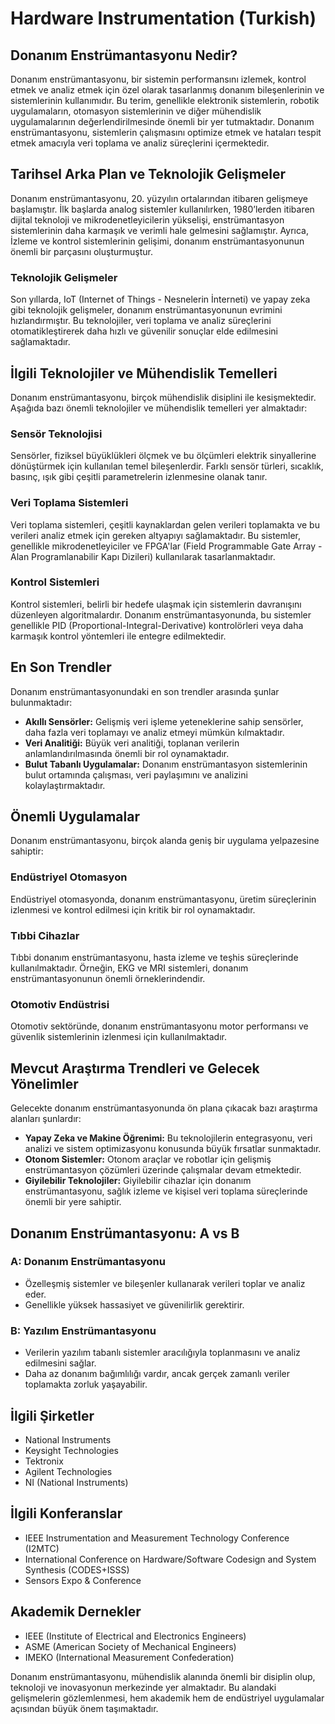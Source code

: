 # Hardware Instrumentation (Turkish)

## Donanım Enstrümantasyonu Nedir?

Donanım enstrümantasyonu, bir sistemin performansını izlemek, kontrol etmek ve analiz etmek için özel olarak tasarlanmış donanım bileşenlerinin ve sistemlerinin kullanımıdır. Bu terim, genellikle elektronik sistemlerin, robotik uygulamaların, otomasyon sistemlerinin ve diğer mühendislik uygulamalarının değerlendirilmesinde önemli bir yer tutmaktadır. Donanım enstrümantasyonu, sistemlerin çalışmasını optimize etmek ve hataları tespit etmek amacıyla veri toplama ve analiz süreçlerini içermektedir.

## Tarihsel Arka Plan ve Teknolojik Gelişmeler

Donanım enstrümantasyonu, 20. yüzyılın ortalarından itibaren gelişmeye başlamıştır. İlk başlarda analog sistemler kullanılırken, 1980’lerden itibaren dijital teknoloji ve mikrodenetleyicilerin yükselişi, enstrümantasyon sistemlerinin daha karmaşık ve verimli hale gelmesini sağlamıştır. Ayrıca, İzleme ve kontrol sistemlerinin gelişimi, donanım enstrümantasyonunun önemli bir parçasını oluşturmuştur.

### Teknolojik Gelişmeler

Son yıllarda, IoT (Internet of Things - Nesnelerin İnterneti) ve yapay zeka gibi teknolojik gelişmeler, donanım enstrümantasyonunun evrimini hızlandırmıştır. Bu teknolojiler, veri toplama ve analiz süreçlerini otomatikleştirerek daha hızlı ve güvenilir sonuçlar elde edilmesini sağlamaktadır.

## İlgili Teknolojiler ve Mühendislik Temelleri

Donanım enstrümantasyonu, birçok mühendislik disiplini ile kesişmektedir. Aşağıda bazı önemli teknolojiler ve mühendislik temelleri yer almaktadır:

### Sensör Teknolojisi

Sensörler, fiziksel büyüklükleri ölçmek ve bu ölçümleri elektrik sinyallerine dönüştürmek için kullanılan temel bileşenlerdir. Farklı sensör türleri, sıcaklık, basınç, ışık gibi çeşitli parametrelerin izlenmesine olanak tanır.

### Veri Toplama Sistemleri

Veri toplama sistemleri, çeşitli kaynaklardan gelen verileri toplamakta ve bu verileri analiz etmek için gereken altyapıyı sağlamaktadır. Bu sistemler, genellikle mikrodenetleyiciler ve FPGA'lar (Field Programmable Gate Array - Alan Programlanabilir Kapı Dizileri) kullanılarak tasarlanmaktadır.

### Kontrol Sistemleri

Kontrol sistemleri, belirli bir hedefe ulaşmak için sistemlerin davranışını düzenleyen algoritmalardır. Donanım enstrümantasyonunda, bu sistemler genellikle PID (Proportional-Integral-Derivative) kontrolörleri veya daha karmaşık kontrol yöntemleri ile entegre edilmektedir.

## En Son Trendler

Donanım enstrümantasyonundaki en son trendler arasında şunlar bulunmaktadır:

- **Akıllı Sensörler:** Gelişmiş veri işleme yeteneklerine sahip sensörler, daha fazla veri toplamayı ve analiz etmeyi mümkün kılmaktadır.
- **Veri Analitiği:** Büyük veri analitiği, toplanan verilerin anlamlandırılmasında önemli bir rol oynamaktadır.
- **Bulut Tabanlı Uygulamalar:** Donanım enstrümantasyon sistemlerinin bulut ortamında çalışması, veri paylaşımını ve analizini kolaylaştırmaktadır.

## Önemli Uygulamalar

Donanım enstrümantasyonu, birçok alanda geniş bir uygulama yelpazesine sahiptir:

### Endüstriyel Otomasyon

Endüstriyel otomasyonda, donanım enstrümantasyonu, üretim süreçlerinin izlenmesi ve kontrol edilmesi için kritik bir rol oynamaktadır.

### Tıbbi Cihazlar

Tıbbi donanım enstrümantasyonu, hasta izleme ve teşhis süreçlerinde kullanılmaktadır. Örneğin, EKG ve MRI sistemleri, donanım enstrümantasyonunun önemli örneklerindendir.

### Otomotiv Endüstrisi

Otomotiv sektöründe, donanım enstrümantasyonu motor performansı ve güvenlik sistemlerinin izlenmesi için kullanılmaktadır.

## Mevcut Araştırma Trendleri ve Gelecek Yönelimler

Gelecekte donanım enstrümantasyonunda ön plana çıkacak bazı araştırma alanları şunlardır:

- **Yapay Zeka ve Makine Öğrenimi:** Bu teknolojilerin entegrasyonu, veri analizi ve sistem optimizasyonu konusunda büyük fırsatlar sunmaktadır.
- **Otonom Sistemler:** Otonom araçlar ve robotlar için gelişmiş enstrümantasyon çözümleri üzerinde çalışmalar devam etmektedir.
- **Giyilebilir Teknolojiler:** Giyilebilir cihazlar için donanım enstrümantasyonu, sağlık izleme ve kişisel veri toplama süreçlerinde önemli bir yere sahiptir.

## Donanım Enstrümantasyonu: A vs B

### A: Donanım Enstrümantasyonu

- Özelleşmiş sistemler ve bileşenler kullanarak verileri toplar ve analiz eder.
- Genellikle yüksek hassasiyet ve güvenilirlik gerektirir.

### B: Yazılım Enstrümantasyonu

- Verilerin yazılım tabanlı sistemler aracılığıyla toplanmasını ve analiz edilmesini sağlar.
- Daha az donanım bağımlılığı vardır, ancak gerçek zamanlı veriler toplamakta zorluk yaşayabilir.

## İlgili Şirketler

- National Instruments
- Keysight Technologies
- Tektronix
- Agilent Technologies
- NI (National Instruments)

## İlgili Konferanslar

- IEEE Instrumentation and Measurement Technology Conference (I2MTC)
- International Conference on Hardware/Software Codesign and System Synthesis (CODES+ISSS)
- Sensors Expo & Conference

## Akademik Dernekler

- IEEE (Institute of Electrical and Electronics Engineers)
- ASME (American Society of Mechanical Engineers)
- IMEKO (International Measurement Confederation)

Donanım enstrümantasyonu, mühendislik alanında önemli bir disiplin olup, teknoloji ve inovasyonun merkezinde yer almaktadır. Bu alandaki gelişmelerin gözlemlenmesi, hem akademik hem de endüstriyel uygulamalar açısından büyük önem taşımaktadır.